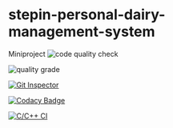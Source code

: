 # stepin-personal-dairy-management-system
Miniproject
![code quality check](https://www.code-inspector.com/project/27687/score/svg)

![quality grade](https://www.code-inspector.com/project/27687/status/svg)

[![Git Inspector](https://github.com/TadimallaLakshmiPavithra/stepin-personal-dairy-management-system/actions/workflows/gitinspector.yml/badge.svg)](https://github.com/TadimallaLakshmiPavithra/stepin-personal-dairy-management-system/actions/workflows/gitinspector.yml)

[![Codacy Badge](https://app.codacy.com/project/badge/Grade/2370d7cdd6374575a7befc21150ab04e)](https://www.codacy.com/gh/TadimallaLakshmiPavithra/stepin-personal-dairy-management-system/dashboard?utm_source=github.com&amp;utm_medium=referral&amp;utm_content=TadimallaLakshmiPavithra/stepin-personal-dairy-management-system&amp;utm_campaign=Badge_Grade)

[![C/C++ CI](https://github.com/TadimallaLakshmiPavithra/stepin-personal-dairy-management-system/actions/workflows/c-build.yml/badge.svg)](https://github.com/TadimallaLakshmiPavithra/stepin-personal-dairy-management-system/actions/workflows/c-build.yml)
